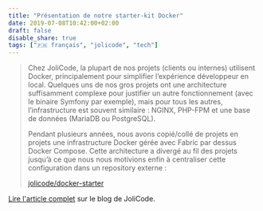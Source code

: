 ```yaml
---
title: "Présentation de notre starter-kit Docker"
date: 2019-07-08T10:42:00+02:00
draft: false
disable_share: true
tags: ["🇫🇷 français", "jolicode", "tech"]
---
```


> Chez JoliCode, la plupart de nos projets (clients ou internes) utilisent Docker, principalement pour simplifier l’expérience développeur en local. Quelques uns de nos gros projets ont une architecture suffisamment complexe pour justifier un autre fonctionnement (avec le binaire Symfony par exemple), mais pour tous les autres, l’infrastructure est souvent similaire : NGINX, PHP-FPM et une base de données (MariaDB ou PostgreSQL).
>
> Pendant plusieurs années, nous avons copié/collé de projets en projets une infrastructure Docker gérée avec Fabric par dessus Docker Compose. Cette architecture a divergé au fil des projets jusqu’à ce que nous nous motivions enfin à centraliser cette configuration dans un repository externe :
> 
> [jolicode/docker-starter](https://github.com/jolicode/docker-starter)

[Lire l'article complet](https://jolicode.com/blog/presentation-de-notre-starter-kit-docker) sur le blog de JoliCode.
